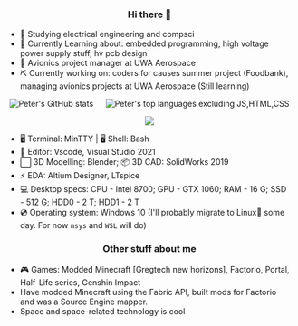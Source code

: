 <h3 align="center"> Hi there 👋 </h3>

 - 📗 Studying electrical engineering and compsci
 - 📘 Currently Learning about: embedded programming, high voltage power supply stuff, hv pcb design
 - 🚀 Avionics project manager at UWA Aerospace
 - ⛏ Currently working on: coders for causes summer project (Foodbank), managing avionics projects at UWA Aerospace (Still learning)

<div align="center">
<img alt="Peter's GitHub stats" src="https://github-readme-stats.vercel.app/api?username=peter-tanner&show_icons=true&theme=dark&hide_rank=true" />
&emsp;
<img alt="Peter's top languages excluding JS,HTML,CSS" src="https://github-readme-stats.vercel.app/api/top-langs/?username=peter-tanner&layout=compact&hide=javascript,html,css,scss&theme=dark&langs_count=8" />

 ![](https://komarev.com/ghpvc/?username=peter-tanner)
</div>

<!-- <h3 align="center"> Stuff that I use </h3> -->
<p></p>

 - 🖥 Terminal: MinTTY | 🖥 Shell: Bash
 - 📝 Editor: Vscode, Visual Studio 2021
 - ⬜ 3D Modelling: Blender; 📦 3D CAD: SolidWorks 2019
 - ⚡ EDA: Altium Designer, LTspice
 - 💻 Desktop specs: CPU - Intel 8700; GPU - GTX 1060; RAM - 16 G; SSD - 512 G; HDD0 - 2 T; HDD1 - 2 T
 - 💿 Operating system: Windows 10 (I'll probably migrate to Linux🐧 some day. For now `msys` and `WSL` will do)

<h3 align="center"> Other stuff about me </h3>

 - 🎮 Games: Modded Minecraft [Gregtech new horizons], Factorio, Portal, Half-Life series, Genshin Impact
 - Have modded Minecraft using the Fabric API, built mods for Factorio and was a Source Engine mapper.
 - Space and space-related technology is cool
 

<!-- I don't know what else I should put here but it's probably better than just saying "TODO: Write a better description later" -->

<!--
**peter-tanner/peter-tanner** is a ✨ _special_ ✨ repository because its `README.md` (this file) appears on your GitHub profile.

Here are some ideas to get you started:

- 🔭 I’m currently working on ...
- 🌱 I’m currently learning ...
- 👯 I’m looking to collaborate on ...
- 🤔 I’m looking for help with ...
- 💬 Ask me about ...
- 📫 How to reach me: ...
- 😄 Pronouns: ...
- ⚡ Fun fact: ...
-->
